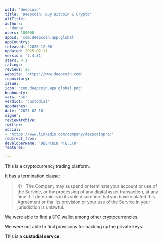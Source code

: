 ```yaml
---
wsId: 'deepcoin'
title: 'Deepcoin: Buy Bitcoin & Crypto'
altTitle: 
authors:
- 'danny'
users: 100000
appId: 'com.deepcoin.app.global'
appCountry: 
released: '2020-12-08'
updated: 2025-02-11
version: '7.4.81'
stars: 4.1
ratings: 
reviews: 26
website: 'https://www.deepcoin.com'
repository: 
issue: 
icon: 'com.deepcoin.app.global.png'
bugbounty: 
meta: 'ok'
verdict: 'custodial'
appHashes: 
date: '2023-02-10'
signer: 
reviewArchive: 
twitter: 
social:
- 'https://www.linkedin.com/company/deepcoinpro/'
redirect_from: 
developerName: 'DEEPCOIN PTE.LTD'
features: 

---
```


This is a cryptocurrency trading platform. 

It has a [termination clause](https://www.deepcoin.com/en/helpcenter/articles/360048193911):

> 4） The Company may suspend or terminate your account or use of the Service, or the processing of any digital asset transaction, at any time if it determines in its sole discretion that you have violated this Agreement or that its provision or your use of the Service in your jurisdiction is unlawful. 

We were able to find a BTC wallet among other cryptocurrencies. 

We were not able to find provisions for backing up the private keys. 

This is a **custodial service**. 
